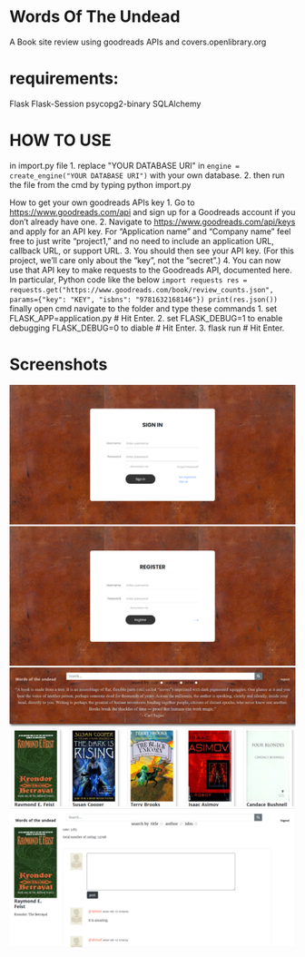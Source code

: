 # Words Of The Undead
A Book site review using goodreads APIs and covers.openlibrary.org

# requirements:
Flask
Flask-Session
psycopg2-binary
SQLAlchemy

# HOW TO USE
  in import.py file
    1.  replace "YOUR DATABASE URI" in `engine = create_engine("YOUR DATABASE URI")` with your own database.
    2.  then run the file from the cmd by typing python import.py

  How to get your own goodreads APIs key
    1.  Go to https://www.goodreads.com/api and sign up for a Goodreads account if you don’t already have one.
    2.  Navigate to https://www.goodreads.com/api/keys and apply for an API key. For “Application name” and “Company name” feel free to just write “project1,” and no need to 
        include an application URL, callback URL, or support URL.
    3.  You should then see your API key. (For this project, we’ll care only about the “key”, not the “secret”.)
    4.  You can now use that API key to make requests to the Goodreads API, documented here. In particular, Python code like the below
            ```import requests
            res = requests.get("https://www.goodreads.com/book/review_counts.json", params={"key": "KEY", "isbns": "9781632168146"})
            print(res.json())```
    finally
      open cmd navigate to the folder and type these commands
      1. set FLASK_APP=application.py # Hit Enter.
      2. set FLASK_DEBUG=1 to enable debugging FLASK_DEBUG=0 to diable # Hit Enter.
      3. flask run # Hit Enter.
# Screenshots
![signin](/static/images/signin.png)
![register](/static/images/register.png)
![home](/static/images/home.png)
![book](/static/images/book.png)
